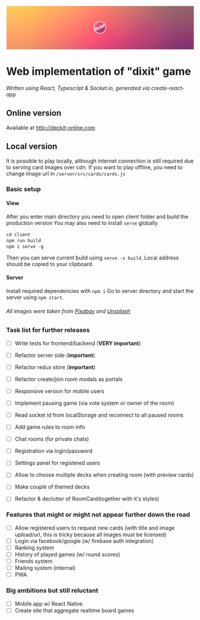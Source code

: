 
![alt text](https://github.com/tekyu/deckit/blob/master/client/deckit.png "Deckit logo")
# Web implementation of "dixit" game
_Written using React, Typescript & Socket.io, generated via create-react-app_

## Online version 
Available at http://deckit-online.com

## Local version
It is possible to play locally, although internet connection is still required due to serving card images over cdn. 
If you want to play offline, you need to change image url in `/server/src/cards/cards.js`


### Basic setup

#### View
After you enter main directory you need to open client folder and build the production version
You may also need to install `serve` globally
```
cd client
npm run build
npm i serve -g
```
Then you can serve current build using `serve -s build`. Local address should be copied to your clipboard.

#### Server
Install required dependencies with `npm i`
Go to server directory and start the server using `npm start`.

###### All images were taken from [Pixabay](https://pixabay.com/) and [Unsplash](https://unsplash.com/)


### Task list for further releases
- [ ] Write tests for frontend/backend (__VERY important__)
- [ ] Refactor server side (__important__)
- [ ] Refactor redux store (__important__)
- [ ] Refactor create/join room modals as portals
- [ ] Responsive version for mobile users
- [ ] Implement pausing game (via vote system or owner of the room)
- [ ] Read socket id from localStorage and reconnect to all paused rooms
- [ ] Add game rules to room info
- [ ] Chat rooms (for private chats)
- [ ] Registration via login/password
- [ ] Settings panel for registered users
- [ ] Allow to choose multiple decks when creating room (with preview cards)
- [ ] Make couple of themed decks
- [ ] Refactor & declutter of RoomCard(together with it's styles)


### Features that might or might not appear further down the road
- [ ] Allow registered users to request new cards (with title and image upload/url, this is tricky because all images must be licensed)
- [ ] Login via facebook/google (w/ firebase auth integration)
- [ ] Ranking system
- [ ] History of played games (w/ round scores)
- [ ] Friends system
- [ ] Mailing system (internal)
- [ ] PWA

### Big ambitions but still reluctant
- [ ] Mobile app w/ React Native
- [ ] Create site that aggregate realtime board games
